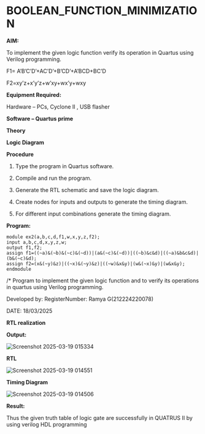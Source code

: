 # BOOLEAN_FUNCTION_MINIMIZATION

**AIM:**

To implement the given logic function verify its operation in Quartus using Verilog programming.

F1= A’B’C’D’+AC’D’+B’CD’+A’BCD+BC’D 

F2=xy’z+x’y’z+w’xy+wx’y+wxy

**Equipment Required:**

Hardware – PCs, Cyclone II , USB flasher

**Software – Quartus prime**

**Theory**

**Logic Diagram**

**Procedure**

1.	Type the program in Quartus software.

2.	Compile and run the program.

3.	Generate the RTL schematic and save the logic diagram.

4.	Create nodes for inputs and outputs to generate the timing diagram.

5.	For different input combinations generate the timing diagram.


**Program:**


```
module ex2(a,b,c,d,f1,w,x,y,z,f2);
input a,b,c,d,x,y,z,w;
output f1,f2;
assign f1=((~a)&(~b)&(~c)&(~d))|(a&(~c)&(~d))|((~b)&c&d)|((~a)&b&c&d)|(b&(~c)&d);
assign f2=(x&(~y)&z)|((~x)&(~y)&z)|((~w)&x&y)|(w&(~x)&y)|(w&x&y);
endmodule
```

/* Program to implement the given logic function and to verify its operations in quartus using Verilog programming. 

Developed by: RegisterNumber: Ramya G(212224220078)


DATE: 18/03/2025


**RTL realization**

**Output:**

![Screenshot 2025-03-19 015334](https://github.com/user-attachments/assets/e4cc0cbd-dda6-455c-b40f-d95766ec4a5a)


**RTL**


![Screenshot 2025-03-19 014551](https://github.com/user-attachments/assets/5d9955ca-20bf-4393-aa43-83d67198713f)



**Timing Diagram**


![Screenshot 2025-03-19 014506](https://github.com/user-attachments/assets/ea09b828-c0b6-4727-90f7-04b97d39a401)


**Result:**

Thus the given truth table of logic gate are successfully in QUATRUS II by using verilog HDL programming

